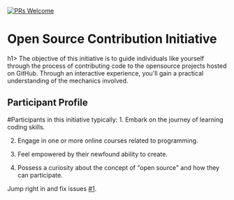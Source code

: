 [![PRs Welcome](https://img.shields.io/badge/PRs-welcome-brightgreen.svg?style=flat-square)](CONTRIBUTING.md)


<h1> Open Source Contribution Initiative </h1>h1>
The objective of this initiative is to guide individuals like yourself through the process of contributing code to the opensource projects hosted on GitHub. Through an interactive experience, you'll gain a practical understanding of the mechanics involved.

<h2> Participant Profile </h2>
#Participants in this initiative typically:
1. Embark on the journey of learning coding skills.

2. Engage in one or more online courses related to programming.
   
3. Feel empowered by their newfound ability to create.
   
4. Possess a curiosity about the concept of "open source" and how they can participate.

Jump right in and fix issues [#1](https://github.com/danthareja/contribute-to-open-source/issues/1).


